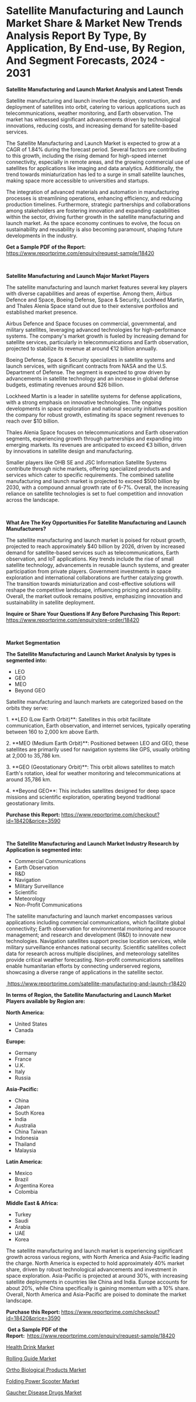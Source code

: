 <p><h1>Satellite Manufacturing and Launch Market Share & Market New Trends Analysis Report By Type, By Application, By End-use, By Region, And Segment Forecasts, 2024 - 2031</h1></p><p><strong>Satellite Manufacturing and Launch Market Analysis and Latest Trends</strong></p>
<p><p>Satellite manufacturing and launch involve the design, construction, and deployment of satellites into orbit, catering to various applications such as telecommunications, weather monitoring, and Earth observation. The market has witnessed significant advancements driven by technological innovations, reducing costs, and increasing demand for satellite-based services.</p><p>The Satellite Manufacturing and Launch Market is expected to grow at a CAGR of 1.84% during the forecast period. Several factors are contributing to this growth, including the rising demand for high-speed internet connectivity, especially in remote areas, and the growing commercial use of satellites for applications like imaging and data analytics. Additionally, the trend towards miniaturization has led to a surge in small satellite launches, making space more accessible to universities and startups.</p><p>The integration of advanced materials and automation in manufacturing processes is streamlining operations, enhancing efficiency, and reducing production timelines. Furthermore, strategic partnerships and collaborations among stakeholders are fostering innovation and expanding capabilities within the sector, driving further growth in the satellite manufacturing and launch market. As the space economy continues to evolve, the focus on sustainability and reusability is also becoming paramount, shaping future developments in the industry.</p></p>
<p><strong>Get a Sample PDF of the Report:&nbsp;</strong> <a href="https://www.reportprime.com/enquiry/request-sample/18420?utm_campaign=1131&utm_medium=2&utm_source=Github&utm_content=ia&utm_term=21112024&utm_id=satellite-manufacturing-and-launch">https://www.reportprime.com/enquiry/request-sample/18420</a></p>
<p>&nbsp;</p>
<p><strong>Satellite Manufacturing and Launch Major Market Players</strong></p>
<p><p>The satellite manufacturing and launch market features several key players with diverse capabilities and areas of expertise. Among them, Airbus Defence and Space, Boeing Defense, Space & Security, Lockheed Martin, and Thales Alenia Space stand out due to their extensive portfolios and established market presence.</p><p>Airbus Defence and Space focuses on commercial, governmental, and military satellites, leveraging advanced technologies for high-performance systems. The company's market growth is fueled by increasing demand for satellite services, particularly in telecommunications and Earth observation, projected to stabilize its revenue at around €12 billion annually.</p><p>Boeing Defense, Space & Security specializes in satellite systems and launch services, with significant contracts from NASA and the U.S. Department of Defense. The segment is expected to grow driven by advancements in satellite technology and an increase in global defense budgets, estimating revenues around $26 billion.</p><p>Lockheed Martin is a leader in satellite systems for defense applications, with a strong emphasis on innovative technologies. The ongoing developments in space exploration and national security initiatives position the company for robust growth, estimating its space segment revenues to reach over $10 billion.</p><p>Thales Alenia Space focuses on telecommunications and Earth observation segments, experiencing growth through partnerships and expanding into emerging markets. Its revenues are anticipated to exceed €3 billion, driven by innovations in satellite design and manufacturing.</p><p>Smaller players like OHB SE and JSC Information Satellite Systems contribute through niche markets, offering specialized products and services which cater to specific requirements. The combined satellite manufacturing and launch market is projected to exceed $500 billion by 2030, with a compound annual growth rate of 6-7%. Overall, the increasing reliance on satellite technologies is set to fuel competition and innovation across the landscape.</p></p>
<p>&nbsp;</p>
<p><strong>What Are The Key Opportunities For Satellite Manufacturing and Launch Manufacturers?</strong></p>
<p><p>The satellite manufacturing and launch market is poised for robust growth, projected to reach approximately $40 billion by 2026, driven by increased demand for satellite-based services such as telecommunications, Earth observation, and IoT applications. Key trends include the rise of small satellite technology, advancements in reusable launch systems, and greater participation from private players. Government investments in space exploration and international collaborations are further catalyzing growth. The transition towards miniaturization and cost-effective solutions will reshape the competitive landscape, influencing pricing and accessibility. Overall, the market outlook remains positive, emphasizing innovation and sustainability in satellite deployment.</p></p>
<p><strong>Inquire or Share Your Questions If Any Before Purchasing This Report:</strong> <a href="https://www.reportprime.com/enquiry/pre-order/18420?utm_campaign=1131&utm_medium=2&utm_source=Github&utm_content=ia&utm_term=21112024&utm_id=satellite-manufacturing-and-launch">https://www.reportprime.com/enquiry/pre-order/18420</a></p>
<p>&nbsp;</p>
<p><strong>Market Segmentation</strong></p>
<p><strong>The Satellite Manufacturing and Launch Market Analysis by types is segmented into:</strong></p>
<p><ul><li>LEO</li><li>GEO</li><li>MEO</li><li>Beyond GEO</li></ul></p>
<p><p>Satellite manufacturing and launch markets are categorized based on the orbits they serve: </p><p>1. **LEO (Low Earth Orbit)**: Satellites in this orbit facilitate communication, Earth observation, and internet services, typically operating between 160 to 2,000 km above Earth.</p><p>2. **MEO (Medium Earth Orbit)**: Positioned between LEO and GEO, these satellites are primarily used for navigation systems like GPS, usually orbiting at 2,000 to 35,786 km.</p><p>3. **GEO (Geostationary Orbit)**: This orbit allows satellites to match Earth's rotation, ideal for weather monitoring and telecommunications at around 35,786 km.</p><p>4. **Beyond GEO**: This includes satellites designed for deep space missions and scientific exploration, operating beyond traditional geostationary limits.</p></p>
<p><strong>Purchase this Report:&nbsp;</strong><a href="https://www.reportprime.com/checkout?id=18420&price=3590&utm_campaign=1131&utm_medium=2&utm_source=Github&utm_content=ia&utm_term=21112024&utm_id=satellite-manufacturing-and-launch">https://www.reportprime.com/checkout?id=18420&price=3590</a></p>
<p>&nbsp;</p>
<p><strong>The Satellite Manufacturing and Launch Market Industry Research by Application is segmented into:</strong></p>
<p><ul><li>Commercial Communications</li><li>Earth Observation</li><li>R&D</li><li>Navigation</li><li>Military Surveillance</li><li>Scientific</li><li>Meteorology</li><li>Non-Profit Communications</li></ul></p>
<p><p>The satellite manufacturing and launch market encompasses various applications including commercial communications, which facilitate global connectivity; Earth observation for environmental monitoring and resource management; and research and development (R&D) to innovate new technologies. Navigation satellites support precise location services, while military surveillance enhances national security. Scientific satellites collect data for research across multiple disciplines, and meteorology satellites provide critical weather forecasting. Non-profit communications satellites enable humanitarian efforts by connecting underserved regions, showcasing a diverse range of applications in the satellite sector.</p></p>
<p><a href="https://www.reportprime.com/satellite-manufacturing-and-launch-r18420?utm_campaign=1131&utm_medium=2&utm_source=Github&utm_content=ia&utm_term=21112024&utm_id=satellite-manufacturing-and-launch">&nbsp;https://www.reportprime.com/satellite-manufacturing-and-launch-r18420</a></p>
<p><strong>In terms of Region, the Satellite Manufacturing and Launch Market Players available by Region are:</strong></p>
<p>
    <p> <strong> North America: </strong>
        <ul>
            <li>United States</li>
            <li>Canada</li>
        </ul>
        </p> 
    <p> <strong> Europe: </strong>
        <ul>
            <li>Germany</li>
            <li>France</li>
            <li>U.K.</li>
            <li>Italy</li>
            <li>Russia</li>
        </ul>
        </p> 
    <p> <strong> Asia-Pacific: </strong>
        <ul>
            <li>China</li>
            <li>Japan</li>
            <li>South Korea</li>
            <li>India</li>
            <li>Australia</li>
            <li>China Taiwan</li>
            <li>Indonesia</li>
            <li>Thailand</li>
            <li>Malaysia</li>
        </ul>
        </p> 
    <p> <strong> Latin America: </strong>
        <ul>
            <li>Mexico</li>
            <li>Brazil</li>
            <li>Argentina Korea</li>
            <li>Colombia</li>
        </ul>
        </p> 
    <p> <strong> Middle East & Africa: </strong>
        <ul>
            <li>Turkey</li>
            <li>Saudi</li>
            <li>Arabia</li>
            <li>UAE</li>
            <li>Korea</li>
        </ul>
    </p>
    </p>
<p><p>The satellite manufacturing and launch market is experiencing significant growth across various regions, with North America and Asia-Pacific leading the charge. North America is expected to hold approximately 40% market share, driven by robust technological advancements and investment in space exploration. Asia-Pacific is projected at around 30%, with increasing satellite deployments in countries like China and India. Europe accounts for about 20%, while China specifically is gaining momentum with a 10% share. Overall, North America and Asia-Pacific are poised to dominate the market landscape.</p></p>
<p><strong>Purchase this Report: </strong><a href="https://www.reportprime.com/checkout?id=18420&price=3590&utm_campaign=1131&utm_medium=2&utm_source=Github&utm_content=ia&utm_term=21112024&utm_id=satellite-manufacturing-and-launch">https://www.reportprime.com/checkout?id=18420&price=3590</a></p>
<p>&nbsp;<strong>Get a Sample PDF of the Report:&nbsp;&nbsp;</strong><a href="https://www.reportprime.com/enquiry/request-sample/18420?utm_campaign=1131&utm_medium=2&utm_source=Github&utm_content=ia&utm_term=21112024&utm_id=satellite-manufacturing-and-launch">https://www.reportprime.com/enquiry/request-sample/18420</a></p>
<p><strong></strong></p>
<p><p><a href="https://github.com/CliffMedina6/Market-Research-Report-List-7/blob/main/health-drink-market.md?utm_campaign=1131&utm_medium=2&utm_source=Github&utm_content=ia&utm_term=21112024&utm_id=satellite-manufacturing-and-launch">Health Drink Market</a></p><p><a href="https://www.linkedin.com/pulse/rolling-guide-market-analysis-growth-forecast-96-cagr-lrpsc?utm_campaign=1131&utm_medium=2&utm_source=Github&utm_content=ia&utm_term=21112024&utm_id=satellite-manufacturing-and-launch">Rolling Guide Market</a></p><p><a href="https://issuu.com/reportprime-2/docs/ortho-biological-products-market-si_08b1d3fd18c48a?utm_campaign=1131&utm_medium=2&utm_source=Github&utm_content=ia&utm_term=21112024&utm_id=satellite-manufacturing-and-launch">Ortho Biological Products Market</a></p><p><a href="https://www.linkedin.com/pulse/folding-power-scooter-market-analysis-new-trends-size-growth-h1kfe?utm_campaign=1131&utm_medium=2&utm_source=Github&utm_content=ia&utm_term=21112024&utm_id=satellite-manufacturing-and-launch">Folding Power Scooter Market</a></p><p><a href="https://issuu.com/reportprime-2/docs/gaucher-disease-drugs-market-size-2_f781e469ed5d56?utm_campaign=1131&utm_medium=2&utm_source=Github&utm_content=ia&utm_term=21112024&utm_id=satellite-manufacturing-and-launch">Gaucher Disease Drugs Market</a></p></p>